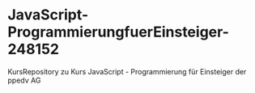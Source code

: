 # JavaScript-ProgrammierungfuerEinsteiger-248152
KursRepository zu Kurs JavaScript - Programmierung für Einsteiger der ppedv AG
